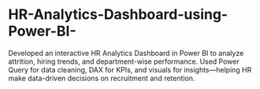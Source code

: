 # HR-Analytics-Dashboard-using-Power-BI-
Developed an interactive HR Analytics Dashboard in Power BI to analyze attrition, hiring trends, and department-wise performance. Used Power Query for data cleaning, DAX for KPIs, and visuals for insights—helping HR make data-driven decisions on recruitment and retention.

